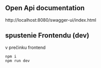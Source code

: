 ## Open Api documentation
http://localhost:8080/swagger-ui/index.html


## spustenie Frontendu (dev)
v prečinku frontend 

```
npm i
npm run dev
```



